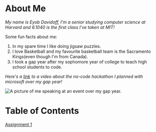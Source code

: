 # About Me

_My name is Eyob Davidoff, I'm a senior studying computer science at Harvard and 6.1040 is the first class I've taken at MIT!_

Some fun facts about me:

1. In my spare time I like doing jigsaw puzzles.
2. I love Basketball and my favourite basketball team is the Sacramento Kings(even though I'm from Canada).
3. I took a gap year after my sophomore year of college to teach high school students to code.

_Here's a [link](https://youtu.be/FeydyRp5Cgg?si=1t0iEN2MDjrnn-gI) to a video about the no-code hackathon I planned with microsoft over my gap year!_

![A picture of me speaking at an event over my gap year.](https://blogs.microsoft.com/wp-content/uploads/sites/175/2024/05/Blackathon-5-scaled.jpg)

# Table of Contents

[Assignment 1](assignments/assignment1.md)
